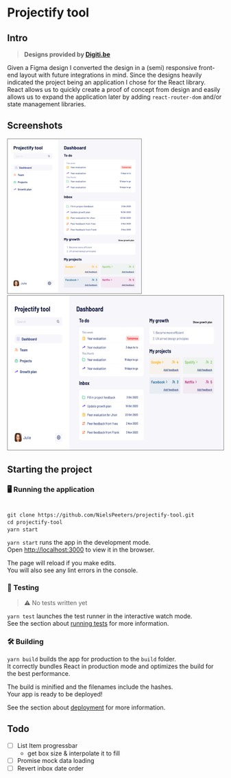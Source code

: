 # Projectify tool

## Intro

> **Designs provided by [Digiti.be](https://digiti.be)**

Given a Figma design I converted the design in a (semi) responsive front-end layout with future integrations in mind. Since the designs heavily indicated the project being an application I chose for the React library. React allows us to quickly create a proof of concept from design and easily allows us to expand the application later by adding `react-router-dom` and/or state management libraries.

## Screenshots

<img style="border: 1px gray solid; margin-right: 50px" src="./docs/Screenshot_vertical.jpg" alt="Vertical preview"
	title="Vertical preview" width="312" height="360" />
<img style="border: 1px gray solid;" src="./docs/Screenshot_horizontal.jpg" alt="Horizontal preview"
	title="Horizontal preview" width="622,5" height="360" />

## Starting the project

### 🖥 Running the application
\
`git clone https://github.com/NielsPeeters/projectify-tool.git` \
`cd projectify-tool` \
`yarn start`

`yarn start` runs the app in the development mode.<br />
Open [http://localhost:3000](http://localhost:3000) to view it in the browser.

The page will reload if you make edits.<br />
You will also see any lint errors in the console.

### 🧪 Testing

> ⚠️ No tests written yet

`yarn test` launches the test runner in the interactive watch mode.<br />
See the section about [running tests](https://facebook.github.io/create-react-app/docs/running-tests) for more information.

### 🛠 Building

`yarn build` builds the app for production to the `build` folder.<br />
It correctly bundles React in production mode and optimizes the build for the best performance.

The build is minified and the filenames include the hashes.<br />
Your app is ready to be deployed!

See the section about [deployment](https://facebook.github.io/create-react-app/docs/deployment) for more information.

## Todo

- [ ] List Item progressbar
  - get box size & interpolate it to fill
- [ ] Promise mock data loading
- [ ] Revert inbox date order
